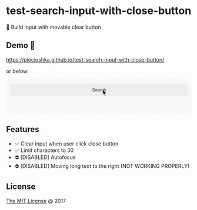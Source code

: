 # test-search-input-with-close-button

:ledger: Build input with movable clear button

## Demo 🎉

<https://piecioshka.github.io/test-search-input-with-close-button/>

or below:

![](./demo.gif)

## Features

* :white_check_mark: Clear input when user click close button
* :white_check_mark: Limit characters to 50
* :no_entry: [DISABLED] Autofocus
* :no_entry: [DISABLED] Moving long text to the right (NOT WORKING PROPERLY)

## License

[The MIT License](http://piecioshka.mit-license.org) @ 2017
